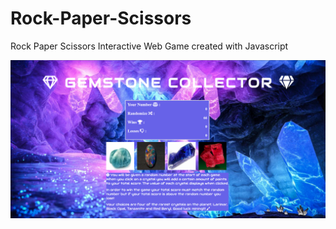 # Rock-Paper-Scissors

Rock Paper Scissors Interactive Web Game created with Javascript

![Crystalcollector.png](https://raw.githubusercontent.com/REstrella99/Crystal-Collector-Game/master/crystalcollector.png)
